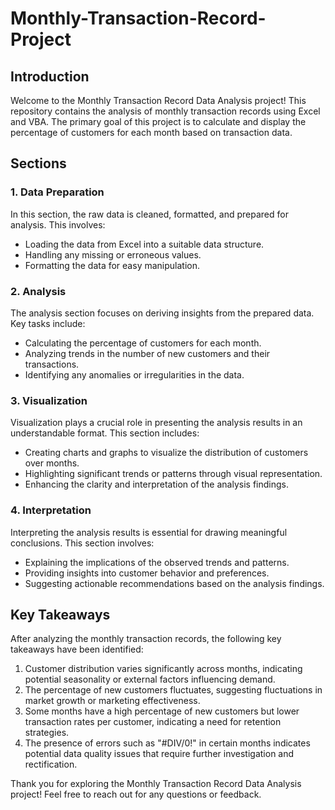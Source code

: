 # Monthly-Transaction-Record-Project

## Introduction
Welcome to the Monthly Transaction Record Data Analysis project! This repository contains the analysis of monthly transaction records using Excel and VBA. The primary goal of this project is to calculate and display the percentage of customers for each month based on transaction data.

## Sections

### 1. Data Preparation
In this section, the raw data is cleaned, formatted, and prepared for analysis. This involves:
- Loading the data from Excel into a suitable data structure.
- Handling any missing or erroneous values.
- Formatting the data for easy manipulation.

### 2. Analysis
The analysis section focuses on deriving insights from the prepared data. Key tasks include:
- Calculating the percentage of customers for each month.
- Analyzing trends in the number of new customers and their transactions.
- Identifying any anomalies or irregularities in the data.

### 3. Visualization
Visualization plays a crucial role in presenting the analysis results in an understandable format. This section includes:
- Creating charts and graphs to visualize the distribution of customers over months.
- Highlighting significant trends or patterns through visual representation.
- Enhancing the clarity and interpretation of the analysis findings.

### 4. Interpretation
Interpreting the analysis results is essential for drawing meaningful conclusions. This section involves:
- Explaining the implications of the observed trends and patterns.
- Providing insights into customer behavior and preferences.
- Suggesting actionable recommendations based on the analysis findings.

## Key Takeaways
After analyzing the monthly transaction records, the following key takeaways have been identified:
1. Customer distribution varies significantly across months, indicating potential seasonality or external factors influencing demand.
2. The percentage of new customers fluctuates, suggesting fluctuations in market growth or marketing effectiveness.
3. Some months have a high percentage of new customers but lower transaction rates per customer, indicating a need for retention strategies.
4. The presence of errors such as "#DIV/0!" in certain months indicates potential data quality issues that require further investigation and rectification.

Thank you for exploring the Monthly Transaction Record Data Analysis project! Feel free to reach out for any questions or feedback.
